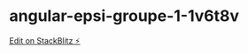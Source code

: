 # angular-epsi-groupe-1-1v6t8v

[Edit on StackBlitz ⚡️](https://stackblitz.com/edit/angular-epsi-groupe-1-1v6t8v)